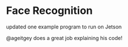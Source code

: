 # Face Recognition

updated one example program to run on Jetson

@ageitgey does a great job explaining his code!   
